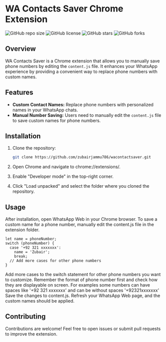 # WA Contacts Saver Chrome Extension

![GitHub repo size](https://img.shields.io/github/repo-size/zubairjammu786/wacontactsaver?style=for-the-badge)
![GitHub license](https://img.shields.io/github/license/zubairjammu786/wacontactsaver?style=for-the-badge)
![GitHub stars](https://img.shields.io/github/stars/zubairjammu786/wacontactsaver?style=for-the-badge)
![GitHub forks](https://img.shields.io/github/forks/zubairjammu786/wacontactsaver?style=for-the-badge)

## Overview

WA Contacts Saver is a Chrome extension that allows you to manually save phone numbers by editing the `content.js` file. It enhances your WhatsApp experience by providing a convenient way to replace phone numbers with custom names.

## Features

- **Custom Contact Names:** Replace phone numbers with personalized names in your WhatsApp chats.
- **Manual Number Saving:** Users need to manually edit the `content.js` file to save custom names for phone numbers.

## Installation

1. Clone the repository:

   ```bash
   git clone https://github.com/zubairjammu786/wacontactsaver.git
2. Open Chrome and navigate to chrome://extensions/.
3. Enable "Developer mode" in the top-right corner.
4. Click "Load unpacked" and select the folder where you cloned the repository.

## Usage

After installation, open WhatsApp Web in your Chrome browser.
To save a custom name for a phone number, manually edit the content.js file in the extension folder.

```
let name = phoneNumber;
switch (phoneNumber) {
  case '+92 321 xxxxxxx':
    name = 'Zubair';
    break;
  // Add more cases for other phone numbers
}
```

Add more cases to the switch statement for other phone numbers you want to customize.
Remember the format of phone number first and check how they are displayable on screen.
For examples some numbers can have spaces like '+92 321 xxxxxxx' and can be without spaces '+92321xxxxxxx'
Save the changes to content.js.
Refresh your WhatsApp Web page, and the custom names should be applied.

## Contributing
Contributions are welcome! Feel free to open issues or submit pull requests to improve the extension.
